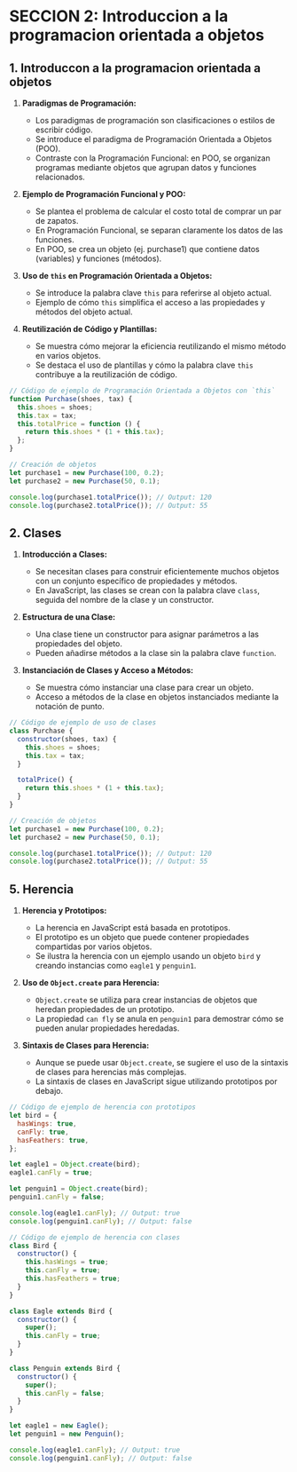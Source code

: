 # SECCION 2: Introduccion a la programacion orientada a objetos

## 1. Introduccon a la programacion orientada a objetos

1. **Paradigmas de Programación:**
   - Los paradigmas de programación son clasificaciones o estilos de escribir código.
   - Se introduce el paradigma de Programación Orientada a Objetos (POO).
   - Contraste con la Programación Funcional: en POO, se organizan programas mediante objetos que agrupan datos y funciones relacionados.

2. **Ejemplo de Programación Funcional y POO:**
   - Se plantea el problema de calcular el costo total de comprar un par de zapatos.
   - En Programación Funcional, se separan claramente los datos de las funciones.
   - En POO, se crea un objeto (ej. purchase1) que contiene datos (variables) y funciones (métodos).

3. **Uso de `this` en Programación Orientada a Objetos:**
   - Se introduce la palabra clave `this` para referirse al objeto actual.
   - Ejemplo de cómo `this` simplifica el acceso a las propiedades y métodos del objeto actual.

4. **Reutilización de Código y Plantillas:**
   - Se muestra cómo mejorar la eficiencia reutilizando el mismo método en varios objetos.
   - Se destaca el uso de plantillas y cómo la palabra clave `this` contribuye a la reutilización de código.

```javascript
// Código de ejemplo de Programación Orientada a Objetos con `this`
function Purchase(shoes, tax) {
  this.shoes = shoes;
  this.tax = tax;
  this.totalPrice = function () {
    return this.shoes * (1 + this.tax);
  };
}

// Creación de objetos
let purchase1 = new Purchase(100, 0.2);
let purchase2 = new Purchase(50, 0.1);

console.log(purchase1.totalPrice()); // Output: 120
console.log(purchase2.totalPrice()); // Output: 55
```

## 2. Clases
1. **Introducción a Clases:**
   - Se necesitan clases para construir eficientemente muchos objetos con un conjunto específico de propiedades y métodos.
   - En JavaScript, las clases se crean con la palabra clave `class`, seguida del nombre de la clase y un constructor.

2. **Estructura de una Clase:**
   - Una clase tiene un constructor para asignar parámetros a las propiedades del objeto.
   - Pueden añadirse métodos a la clase sin la palabra clave `function`.

3. **Instanciación de Clases y Acceso a Métodos:**
   - Se muestra cómo instanciar una clase para crear un objeto.
   - Acceso a métodos de la clase en objetos instanciados mediante la notación de punto.

```javascript
// Código de ejemplo de uso de clases
class Purchase {
  constructor(shoes, tax) {
    this.shoes = shoes;
    this.tax = tax;
  }

  totalPrice() {
    return this.shoes * (1 + this.tax);
  }
}

// Creación de objetos
let purchase1 = new Purchase(100, 0.2);
let purchase2 = new Purchase(50, 0.1);

console.log(purchase1.totalPrice()); // Output: 120
console.log(purchase2.totalPrice()); // Output: 55
```

## 5. Herencia

1. **Herencia y Prototipos:**
   - La herencia en JavaScript está basada en prototipos.
   - El prototipo es un objeto que puede contener propiedades compartidas por varios objetos.
   - Se ilustra la herencia con un ejemplo usando un objeto `bird` y creando instancias como `eagle1` y `penguin1`.

2. **Uso de `Object.create` para Herencia:**
   - `Object.create` se utiliza para crear instancias de objetos que heredan propiedades de un prototipo.
   - La propiedad `can fly` se anula en `penguin1` para demostrar cómo se pueden anular propiedades heredadas.

3. **Sintaxis de Clases para Herencia:**
   - Aunque se puede usar `Object.create`, se sugiere el uso de la sintaxis de clases para herencias más complejas.
   - La sintaxis de clases en JavaScript sigue utilizando prototipos por debajo.

```javascript
// Código de ejemplo de herencia con prototipos
let bird = {
  hasWings: true,
  canFly: true,
  hasFeathers: true,
};

let eagle1 = Object.create(bird);
eagle1.canFly = true;

let penguin1 = Object.create(bird);
penguin1.canFly = false;

console.log(eagle1.canFly); // Output: true
console.log(penguin1.canFly); // Output: false
```

```javascript
// Código de ejemplo de herencia con clases
class Bird {
  constructor() {
    this.hasWings = true;
    this.canFly = true;
    this.hasFeathers = true;
  }
}

class Eagle extends Bird {
  constructor() {
    super();
    this.canFly = true;
  }
}

class Penguin extends Bird {
  constructor() {
    super();
    this.canFly = false;
  }
}

let eagle1 = new Eagle();
let penguin1 = new Penguin();

console.log(eagle1.canFly); // Output: true
console.log(penguin1.canFly); // Output: false
```

